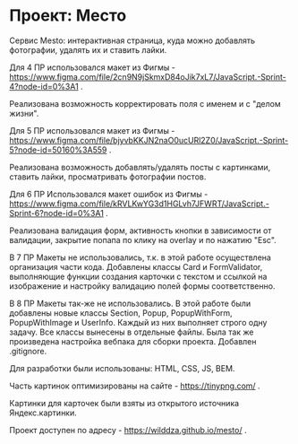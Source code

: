 # Проект: Место

Сервис Mesto: интерактивная страница, куда можно добавлять фотографии, удалять их и ставить лайки.

Для 4 ПР использовался макет из Фигмы - https://www.figma.com/file/2cn9N9jSkmxD84oJik7xL7/JavaScript.-Sprint-4?node-id=0%3A1 .

Реализована возможность корректировать поля с именем и с "делом жизни".

Для 5 ПР использовался макет из Фигмы - https://www.figma.com/file/bjyvbKKJN2naO0ucURl2Z0/JavaScript.-Sprint-5?node-id=50160%3A559 .

Реализована возможность добавлять/удалять посты с картинками, ставить лайки, просматривать фотографии постов.

Для 6 ПР Использовался макет ошибок из Фигмы - https://www.figma.com/file/kRVLKwYG3d1HGLvh7JFWRT/JavaScript.-Sprint-6?node-id=0%3A1 .

Реализована валидация форм, активность кнопки в зависимости от валидации, закрытие попапа по клику на overlay и по нажатию "Esc".

В 7 ПР Макеты не использовались, т.к. в этой работе осуществлена организация части кода. Добавлены классы Card и FormValidator, выполняющие функции создания карточки с текстом и ссылкой на изображение и настройку валидацию полей формы соответственно.

В 8 ПР Макеты так-же не использовались. В этой работе были добавлены новые классы Section, Popup, PopupWithForm, PopupWithImage и UserInfo. Каждый из них выполняет строго одну задачу. Все классы вынесены в отдельные файлы. Была так же произведена настройка вебпака для сборки проекта. Добавлен .gitignore.

Для разработки были использованы: HTML, CSS, JS, BEM.

Часть картинок оптимизированы на сайте - https://tinypng.com/ .

Картинки для карточек были взяты из открытого источника Яндекс.картинки.

Проект доступен по адресу - https://wilddza.github.io/mesto/ .
